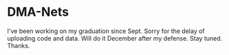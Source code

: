 # DMA-Nets

I've been working on my graduation since Sept. Sorry for the delay of uploading code and data. Will do it December after my defense. Stay tuned. Thanks. 
